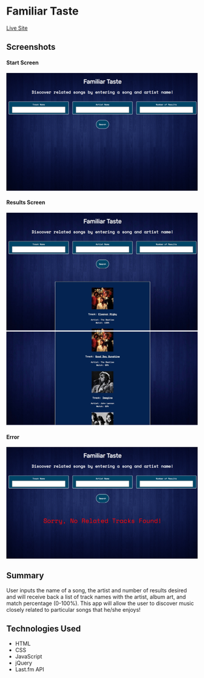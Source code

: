 # Familiar Taste

[Live Site](https://davepatel95.github.io/familiar-taste-api-capstone/)

## Screenshots

#### Start Screen
![starting screen](app-start-screen.png)

#### Results Screen
![results of input](results-image-1.jpg)
![results of input](results-image-2.jpg)

#### Error
![error messagae](error-image.png)


## Summary
  User inputs the name of a song, the artist and number of results desired and will receive back a list of track names with    the artist, album art, and match percentage (0-100%). This app will allow the user to discover music closely related to particular songs that he/she enjoys!

## Technologies Used
  * HTML
  * CSS
  * JavaScript
  * jQuery
  * Last.fm API
